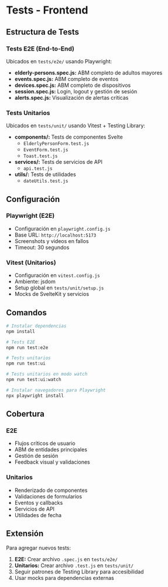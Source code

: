# Tests - Frontend

## Estructura de Tests

### Tests E2E (End-to-End)
Ubicados en `tests/e2e/` usando Playwright:
- **elderly-persons.spec.js:** ABM completo de adultos mayores
- **events.spec.js:** ABM completo de eventos
- **devices.spec.js:** ABM completo de dispositivos
- **session.spec.js:** Login, logout y gestión de sesión
- **alerts.spec.js:** Visualización de alertas críticas

### Tests Unitarios
Ubicados en `tests/unit/` usando Vitest + Testing Library:
- **components/:** Tests de componentes Svelte
  - `ElderlyPersonForm.test.js`
  - `EventForm.test.js`
  - `Toast.test.js`
- **services/:** Tests de servicios de API
  - `api.test.js`
- **utils/:** Tests de utilidades
  - `dateUtils.test.js`

## Configuración

### Playwright (E2E)
- Configuración en `playwright.config.js`
- Base URL: `http://localhost:5173`
- Screenshots y videos en fallos
- Timeout: 30 segundos

### Vitest (Unitarios)
- Configuración en `vitest.config.js`
- Ambiente: jsdom
- Setup global en `tests/unit/setup.js`
- Mocks de SvelteKit y servicios

## Comandos

```bash
# Instalar dependencias
npm install

# Tests E2E
npm run test:e2e

# Tests unitarios
npm run test:ui

# Tests unitarios en modo watch
npm run test:ui:watch

# Instalar navegadores para Playwright
npx playwright install
```

## Cobertura

### E2E
- Flujos críticos de usuario
- ABM de entidades principales
- Gestión de sesión
- Feedback visual y validaciones

### Unitarios
- Renderizado de componentes
- Validaciones de formularios
- Eventos y callbacks
- Servicios de API
- Utilidades de fecha

## Extensión

Para agregar nuevos tests:
1. **E2E:** Crear archivo `.spec.js` en `tests/e2e/`
2. **Unitarios:** Crear archivo `.test.js` en `tests/unit/`
3. Seguir patrones de Testing Library para accesibilidad
4. Usar mocks para dependencias externas 